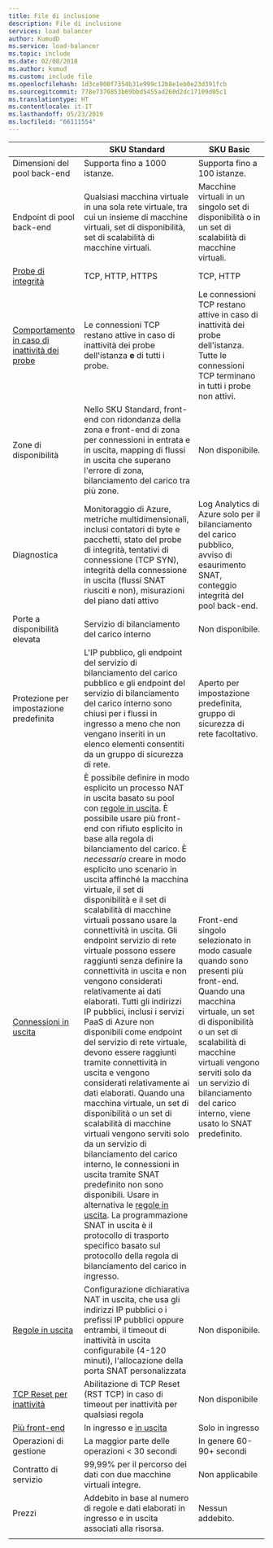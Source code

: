 ```yaml
---
title: File di inclusione
description: File di inclusione
services: load balancer
author: KumudD
ms.service: load-balancer
ms.topic: include
ms.date: 02/08/2018
ms.author: kumud
ms.custom: include file
ms.openlocfilehash: 1d3ce900f7354b31e999c12b8e1eb0e23d391fcb
ms.sourcegitcommit: 778e7376853b69bbd5455ad260d2dc17109d05c1
ms.translationtype: HT
ms.contentlocale: it-IT
ms.lasthandoff: 05/23/2019
ms.locfileid: "66111554"
---
```

| | SKU Standard | SKU Basic |
| --- | --- | --- |
| Dimensioni del pool back-end | Supporta fino a 1000 istanze. | Supporta fino a 100 istanze. |
| Endpoint di pool back-end | Qualsiasi macchina virtuale in una sola rete virtuale, tra cui un insieme di macchine virtuali, set di disponibilità, set di scalabilità di macchine virtuali. | Macchine virtuali in un singolo set di disponibilità o in un set di scalabilità di macchine virtuali. |
| [Probe di integrità](../articles/load-balancer/load-balancer-custom-probe-overview.md#types) | TCP, HTTP, HTTPS | TCP, HTTP |
| [Comportamento in caso di inattività dei probe](../articles/load-balancer/load-balancer-custom-probe-overview.md#probedown) | Le connessioni TCP restano attive in caso di inattività dei probe dell'istanza __e__ di tutti i probe. | Le connessioni TCP restano attive in caso di inattività dei probe dell'istanza. Tutte le connessioni TCP terminano in tutti i probe non attivi. |
| Zone di disponibilità | Nello SKU Standard, front-end con ridondanza della zona e front-end di zona per connessioni in entrata e in uscita, mapping di flussi in uscita che superano l'errore di zona, bilanciamento del carico tra più zone. | Non disponibile. |
| Diagnostica | Monitoraggio di Azure, metriche multidimensionali, inclusi contatori di byte e pacchetti, stato del probe di integrità, tentativi di connessione (TCP SYN), integrità della connessione in uscita (flussi SNAT riusciti e non), misurazioni del piano dati attivo | Log Analytics di Azure solo per il bilanciamento del carico pubblico, avviso di esaurimento SNAT, conteggio integrità del pool back-end. |
| Porte a disponibilità elevata | Servizio di bilanciamento del carico interno | Non disponibile. |
| Protezione per impostazione predefinita | L'IP pubblico, gli endpoint del servizio di bilanciamento del carico pubblico e gli endpoint del servizio di bilanciamento del carico interno sono chiusi per i flussi in ingresso a meno che non vengano inseriti in un elenco elementi consentiti da un gruppo di sicurezza di rete. | Aperto per impostazione predefinita, gruppo di sicurezza di rete facoltativo. |
| [Connessioni in uscita](../articles/load-balancer/load-balancer-outbound-connections.md) | È possibile definire in modo esplicito un processo NAT in uscita basato su pool con [regole in uscita](../articles/load-balancer/load-balancer-outbound-rules-overview.md). È possibile usare più front-end con rifiuto esplicito in base alla regola di bilanciamento del carico. È _necessario_ creare in modo esplicito uno scenario in uscita affinché la macchina virtuale, il set di disponibilità e il set di scalabilità di macchine virtuali possano usare la connettività in uscita.  Gli endpoint servizio di rete virtuale possono essere raggiunti senza definire la connettività in uscita e non vengono considerati relativamente ai dati elaborati.  Tutti gli indirizzi IP pubblici, inclusi i servizi PaaS di Azure non disponibili come endpoint del servizio di rete virtuale, devono essere raggiunti tramite connettività in uscita e vengono considerati relativamente ai dati elaborati. Quando una macchina virtuale, un set di disponibilità o un set di scalabilità di macchine virtuali vengono serviti solo da un servizio di bilanciamento del carico interno, le connessioni in uscita tramite SNAT predefinito non sono disponibili. Usare in alternativa le [regole in uscita](../articles/load-balancer/load-balancer-outbound-rules-overview.md). La programmazione SNAT in uscita è il protocollo di trasporto specifico basato sul protocollo della regola di bilanciamento del carico in ingresso. | Front-end singolo selezionato in modo casuale quando sono presenti più front-end.  Quando una macchina virtuale, un set di disponibilità o un set di scalabilità di macchine virtuali vengono serviti solo da un servizio di bilanciamento del carico interno, viene usato lo SNAT predefinito. |
| [Regole in uscita](../articles/load-balancer/load-balancer-outbound-rules-overview.md) | Configurazione dichiarativa NAT in uscita, che usa gli indirizzi IP pubblici o i prefissi IP pubblici oppure entrambi, il timeout di inattività in uscita configurabile (4-120 minuti), l'allocazione della porta SNAT personalizzata | Non disponibile. |
|  [TCP Reset per inattività](../articles/load-balancer/load-balancer-tcp-reset.md) | Abilitazione di TCP Reset (RST TCP) in caso di timeout per inattività per qualsiasi regola | Non disponibile |
| [Più front-end](../articles/load-balancer/load-balancer-multivip-overview.md) | In ingresso e [in uscita](../articles/load-balancer/load-balancer-outbound-connections.md) | Solo in ingresso |
| Operazioni di gestione | La maggior parte delle operazioni < 30 secondi | In genere 60-90+ secondi |
| Contratto di servizio | 99,99% per il percorso dei dati con due macchine virtuali integre. | Non applicabile | 
| Prezzi | Addebito in base al numero di regole e dati elaborati in ingresso e in uscita associati alla risorsa.  | Nessun addebito. |
|  |  |  |
